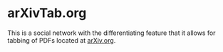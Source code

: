 # arXivTab.org

This is a social network with the differentiating feature that it 
allows for tabbing of PDFs located at [arXiv.org](http://arxiv.org/).

